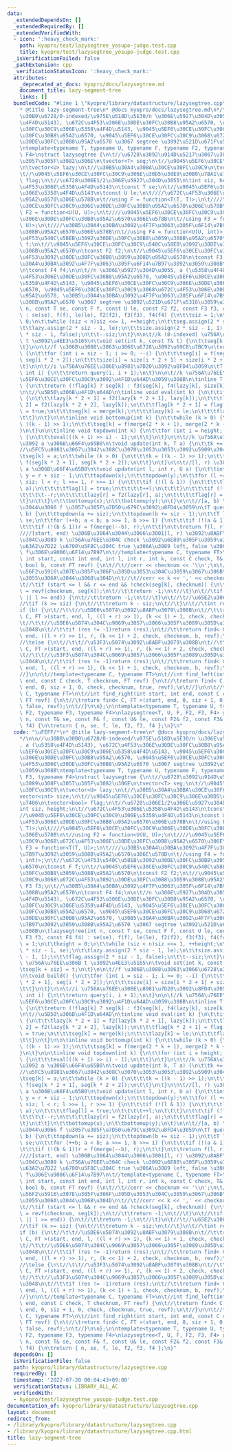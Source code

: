 ```yaml
---
data:
  _extendedDependsOn: []
  _extendedRequiredBy: []
  _extendedVerifiedWith:
  - icon: ':heavy_check_mark:'
    path: kyopro/test/lazysegtree_yosupo-judge.test.cpp
    title: kyopro/test/lazysegtree_yosupo-judge.test.cpp
  _isVerificationFailed: false
  _pathExtension: cpp
  _verificationStatusIcon: ':heavy_check_mark:'
  attributes:
    _deprecated_at_docs: kyopro/docs/lazysegtree.md
    document_title: lazy-segment-tree
    links: []
  bundledCode: "#line 1 \"kyopro/library/datastructure/lazysegtree.cpp\"\n\uFEFF/*\n\
    * @title lazy-segment-tree\n* @docs kyopro/docs/lazysegtree.md\n*/\n\n//\u30BB\
    \u30B0\u6728/0-indexed/\u975E\u518D\u5E30/n \u306E\u5927\u304D\u3055, a (\u5358\
    \u4F4D\u5143), \u672C\u4F53\u306E\u30DE\u30FC\u30B8\u95A2\u6570, \u9045\u5EF6\u30CE\
    \u30FC\u30C9\u306E\u5358\u4F4D\u5143, \u9045\u5EF6\u30CE\u30FC\u30C9\u306E\u30DE\
    \u30FC\u30B8\u95A2\u6570, \u9045\u5EF6\u30CE\u30FC\u30C9\u3068\u672C\u4F53\u306E\
    \u30DE\u30FC\u30B8\u95A2\u6570 \u3067 segtree \u3092\u521D\u671F\u5316\u3059\u308B\
    \ntemplate<typename T, typename U, typename F, typename F2, typename F3, typename\
    \ F4>\nstruct lazysegtree {\n\t//\u6728\u3092\u914D\u5217\u3067\u3042\u3089\u308F\
    \u3057\u305F\u3082\u306E\n\tvector<T> seg;\n\t//\u9045\u5EF6\u30CE\u30FC\u30C9\
    \n\tvector<U> lazy;\n\t//\u30B5\u30A4\u30BA\u30CE\u30FC\u30C9\n\tvector<int> size;\n\
    \t//\u9045\u5EF6\u30CE\u30FC\u30C9\u306E\u30D5\u30E9\u30B0\u7BA1\u7406\n\tvector<bool>\
    \ flag;\n\t//\u6728\u306E1/2\u306E\u5927\u304D\u3055\n\tint siz, height;\n\t//\u672C\
    \u4F53\u306E\u5358\u4F4D\u5143\n\tconst T se;\n\t//\u9045\u5EF6\u30CE\u30FC\u30C9\
    \u306E\u5358\u4F4D\u5143\n\tconst U le;\n\t////\u672C\u4F53\u306E\u30DE\u30FC\u30B8\
    \u95A2\u6570\u306E\u578B\n\t//using F = function<T(T, T)>;\n\t////\u9045\u5EF6\
    \u30CE\u30FC\u30C9\u306E\u30DE\u30FC\u30B8\u95A2\u6570\u306E\u578B\n\t//using\
    \ F2 = function<U(U, U)>;\n\t////\u9045\u5EF6\u30CE\u30FC\u30C9\u3068\u672C\u4F53\
    \u306E\u30DE\u30FC\u30B8\u95A2\u6570\u306E\u578B\n\t//using F3 = function<T(T,\
    \ U)>;\n\t////\u30B5\u30A4\u30BA\u3092\u4F7F\u3063\u305F\u6F14\u7B97\u3092\u3059\
    \u308B\u95A2\u6570\u306E\u578B\n\t//using F4 = function<U(U, int)>;\n\t//\u672C\
    \u4F53\u540C\u58EB\u3092\u30DE\u30FC\u30B8\u3059\u308B\u95A2\u6570\n\tconst F\
    \ f;\n\t//\u9045\u5EF6\u30CE\u30FC\u30C9\u540C\u58EB\u3092\u30DE\u30FC\u30B8\u3059\
    \u308B\u95A2\u6570\n\tconst F2 f2;\n\t//\u9045\u5EF6\u30CE\u30FC\u30C9\u3068\u672C\
    \u4F53\u3092\u30DE\u30FC\u30B8\u3059\u308B\u95A2\u6570\n\tconst F3 f3;\n\t//\u30B5\
    \u30A4\u30BA\u3092\u4F7F\u3063\u305F\u6F14\u7B97\u3092\u3059\u308B\u95A2\u6570\
    \n\tconst F4 f4;\n\n\t//n \u306E\u5927\u304D\u3055, a (\u5358\u4F4D\u5143), \u672C\
    \u4F53\u306E\u30DE\u30FC\u30B8\u95A2\u6570, \u9045\u5EF6\u30CE\u30FC\u30C9\u306E\
    \u5358\u4F4D\u5143, \u9045\u5EF6\u30CE\u30FC\u30C9\u306E\u30DE\u30FC\u30B8\u95A2\
    \u6570, \u9045\u5EF6\u30CE\u30FC\u30C9\u3068\u672C\u4F53\u306E\u30DE\u30FC\u30B8\
    \u95A2\u6570, \u30B5\u30A4\u30BA\u3092\u4F7F\u3063\u305F\u6F14\u7B97\u3092\u3059\
    \u308B\u95A2\u6570 \u3067 segtree \u3092\u521D\u671F\u5316\u3059\u308B\n\tlazysegtree(int\
    \ n, const T se, const F f, const U le, const F2 f2, const F3 f3, const F4 f4)\
    \ : se(se), f(f), le(le), f2(f2), f3(f3), f4(f4) {\n\t\tsiz = 1;\n\t\theight =\
    \ 0;\n\t\twhile (siz < n)siz <<= 1, ++height;\n\t\tseg.assign(2 * siz - 1, se);\n\
    \t\tlazy.assign(2 * siz - 1, le);\n\t\tsize.assign(2 * siz - 1, 1);\n\t\tflag.assign(2\
    \ * siz - 1, false);\n\t\t--siz;\n\t}\n\n\t//k (0-indexed) \u756A\u76EE\u306B\
    \ t \u3092\u4EE3\u5165\n\tvoid set(int k, const T& t) {\n\t\tseg[k + siz] = t;\n\
    \t}\n\n\t//f \u306B\u3088\u3063\u3066\u6728\u3092\u69CB\u7BC9\n\tvoid build()\
    \ {\n\t\tfor (int i = siz - 1; i >= 0; --i) {\n\t\t\tseg[i] = f(seg[i * 2 + 1],\
    \ seg[i * 2 + 2]);\n\t\t\tsize[i] = size[i * 2 + 1] + size[i * 2 + 2];\n\t\t}\n\
    \t}\n\n\t//i \u756A\u76EE\u306E\u8981\u7D20\u3092\u8FD4\u3059\n\tT operator[](const\
    \ int i) {\n\t\treturn query(i, i + 1);\n\t}\n\n\t//k \u756A\u76EE\u306E\u9045\
    \u5EF6\u30CE\u30FC\u30C9\u3092\u4F1D\u64AD\u3059\u308B\n\tinline T merge(int k)\
    \ {\n\t\treturn (!flag[k] ? seg[k] : f3(seg[k], f4(lazy[k], size[k])));\n\t}\n\
    \n\t//\u5B50\u306B\u4F1D\u64AD\n\tinline void eval(int k) {\n\t\tif (flag[k])\
    \ {\n\t\t\tlazy[k * 2 + 1] = f2(lazy[k * 2 + 1], lazy[k]);\n\t\t\tlazy[k * 2 +\
    \ 2] = f2(lazy[k * 2 + 2], lazy[k]);\n\t\t\tflag[k * 2 + 1] = flag[k * 2 + 2]\
    \ = true;\n\t\t\tseg[k] = merge(k);\n\t\t\tlazy[k] = le;\n\t\t\tflag[k] = false;\n\
    \t\t}\n\t}\n\n\tinline void bottomup(int k) {\n\t\twhile (k > 0) {\n\t\t\tk =\
    \ ((k - 1) >> 1);\n\t\t\tseg[k] = f(merge(2 * k + 1), merge(2 * k + 2));\n\t\t\
    }\n\t}\n\n\tinline void topdown(int k) {\n\t\tfor (int i = height; i > 0; --i)\
    \ {\n\t\t\teval(((k + 1) >> i) - 1);\n\t\t}\n\t}\n\n\t//k \u756A\u76EE\u306E\u5024\
    \u3092 a \u306B\u66F4\u65B0\n\tvoid update(int k, T a) {\n\t\tk += siz;\n\t\t\
    //\u5FC5\u8981\u3067\u3042\u308C\u3070\u3053\u3053\u3092\u5909\u3048\u308B\n\t\
    \tseg[k] = a;\n\t\twhile (k > 0) {\n\t\t\tk = ((k - 1) >> 1);\n\t\t\tseg[k] =\
    \ f(seg[k * 2 + 1], seg[k * 2 + 2]);\n\t\t}\n\t}\n\n\t//[l, r) \u306E\u5024\u3092\
    \ a \u306B\u66F4\u65B0\n\tvoid update(int l, int r, U a) {\n\t\tint x = l + siz,\
    \ y = r + siz - 1;\n\t\ttopdown(x);\n\t\ttopdown(y);\n\t\tfor (l += siz, r +=\
    \ siz; l < r; l >>= 1, r >>= 1) {\n\t\t\tif (!(l & 1)) {\n\t\t\t\tlazy[l] = f2(lazy[l],\
    \ a);\n\t\t\t\tflag[l] = true;\n\t\t\t\t++l;\n\t\t\t}\n\t\t\tif (!(r & 1)) {\n\
    \t\t\t\t--r;\n\t\t\t\tlazy[r] = f2(lazy[r], a);\n\t\t\t\tflag[r] = true;\n\t\t\
    \t}\n\t\t}\n\t\tbottomup(x);\n\t\tbottomup(y);\n\t}\n\n\t//[a, b) \u306B\u3064\
    \u3044\u3066 f \u3057\u305F\u7D50\u679C\u3092\u8FD4\u3059\n\tT query(int a, int\
    \ b) {\n\t\ttopdown(a += siz);\n\t\ttopdown(b += siz - 1);\n\t\tT l = se, r =\
    \ se;\n\t\tfor (++b; a < b; a >>= 1, b >>= 1) {\n\t\t\tif (!(a & 1))l = f(l, merge(a++));\n\
    \t\t\tif (!(b & 1))r = f(merge(--b), r);\n\t\t}\n\t\treturn f(l, r);\n\t}\n\n\t\
    ////[start, end) \u306B\u3064\u3044\u3066\u3001[l, r) \u3092\u8ABF\u3079\u306A\
    \u304C\u3089 k \u756A\u76EE\u304C check \u3092\u6E80\u305F\u3059\u304B\u4E8C\u5206\
    \u63A2\u7D22 \u6700\u5F8C\u304C true \u306A\u3089 left, false \u306A\u3089 right\
    \ f\u306E\u9006\u6F14\u7B97\n\t//template<typename C, typename FT>\n\t//int find(const\
    \ int start, const int end, int l, int r, int k, const C check, T& checknum, const\
    \ bool b, const FT revf) {\n\t//\t//cerr << checknum << '\\n';\n\t//\t//\u7BC4\
    \u56F2\u5916\u307E\u305F\u306F\u305D\u3053\u304C\u3059\u3067\u306B\u6E80\u305F\
    \u3055\u306A\u3044\u3068\u304D\n\t//\t//cerr << k << ',' << checknum << '\\n';\n\
    \t//\tif (start <= l && r <= end && !check(seg[k], checknum)) {\n\t//\t\tchecknum\
    \ = revf(checknum, seg[k]);\n\t//\t\treturn -1;\n\t//\t}\n\t//\tif ((r <= start\
    \ || l >= end)) {\n\t//\t\treturn -1;\n\t//\t}\n\t//\t//\u65E2\u306B\u8449\n\t\
    //\tif (k >= siz) {\n\t//\t\treturn k - siz;\n\t//\t}\n\t//\tint res;\n\t//\t\
    if (b) {\n\t//\t\t//\u5DE6\u5074\u3092\u8ABF\u3079\u308B\n\t//\t\tres = find<\
    \ C, FT >(start, end, l, ((l + r) >> 1), (k << 1) + 1, check, checknum, b, revf);\n\
    \t//\t\t//\u5DE6\u5074\u304C\u9069\u3057\u3066\u305F\u3089\u305D\u308C\u304C\u7B54\
    \u3048\n\t//\t\tif (res != -1)return (res);\n\t//\t\treturn find< C, FT >(start,\
    \ end, ((l + r) >> 1), r, (k << 1) + 2, check, checknum, b, revf);\n\t//\t}\n\t\
    //\telse {\n\t//\t\t//\u53F3\u5074\u3092\u8ABF\u3079\u308B\n\t//\t\tres = find<\
    \ C, FT >(start, end, ((l + r) >> 1), r, (k << 1) + 2, check, checknum, b, revf);\n\
    \t//\t\t//\u53F3\u5074\u304C\u9069\u3057\u3066\u305F\u3089\u305D\u308C\u304C\u7B54\
    \u3048\n\t//\t\tif (res != -1)return (res);\n\t//\t\treturn find< C, FT >(start,\
    \ end, l, ((l + r) >> 1), (k << 1) + 1, check, checknum, b, revf);\n\t//\t}\n\t\
    //}\n\n\t//template<typename C, typename FT>\n\t//int find_left(int start, int\
    \ end, const C check, T checknum, FT revf) {\n\t//\treturn find< C, FT >(start,\
    \ end, 0, siz + 1, 0, check, checknum, true, revf);\n\t//}\n\n\t//template<typename\
    \ C, typename FT>\n\t//int find_right(int start, int end, const C check, T checknum,\
    \ FT revf) {\n\t//\treturn find< C, FT >(start, end, 0, siz + 1, 0, check, checknum,\
    \ false, revf);\n\t//}\n\n};\n\ntemplate<typename T, typename U, typename F, typename\
    \ F2, typename F3, typename F4>\nlazysegtree<T, U, F, F2, F3, F4> get_lazy_segtree(int\
    \ n, const T& se, const F& f, const U& le, const F2& f2, const F3& f3, const F4&\
    \ f4) {\n\treturn { n, se, f, le, f2, f3, f4 };\n}\n"
  code: "\uFEFF/*\n* @title lazy-segment-tree\n* @docs kyopro/docs/lazysegtree.md\n\
    */\n\n//\u30BB\u30B0\u6728/0-indexed/\u975E\u518D\u5E30/n \u306E\u5927\u304D\u3055\
    , a (\u5358\u4F4D\u5143), \u672C\u4F53\u306E\u30DE\u30FC\u30B8\u95A2\u6570, \u9045\
    \u5EF6\u30CE\u30FC\u30C9\u306E\u5358\u4F4D\u5143, \u9045\u5EF6\u30CE\u30FC\u30C9\
    \u306E\u30DE\u30FC\u30B8\u95A2\u6570, \u9045\u5EF6\u30CE\u30FC\u30C9\u3068\u672C\
    \u4F53\u306E\u30DE\u30FC\u30B8\u95A2\u6570 \u3067 segtree \u3092\u521D\u671F\u5316\
    \u3059\u308B\ntemplate<typename T, typename U, typename F, typename F2, typename\
    \ F3, typename F4>\nstruct lazysegtree {\n\t//\u6728\u3092\u914D\u5217\u3067\u3042\
    \u3089\u308F\u3057\u305F\u3082\u306E\n\tvector<T> seg;\n\t//\u9045\u5EF6\u30CE\
    \u30FC\u30C9\n\tvector<U> lazy;\n\t//\u30B5\u30A4\u30BA\u30CE\u30FC\u30C9\n\t\
    vector<int> size;\n\t//\u9045\u5EF6\u30CE\u30FC\u30C9\u306E\u30D5\u30E9\u30B0\u7BA1\
    \u7406\n\tvector<bool> flag;\n\t//\u6728\u306E1/2\u306E\u5927\u304D\u3055\n\t\
    int siz, height;\n\t//\u672C\u4F53\u306E\u5358\u4F4D\u5143\n\tconst T se;\n\t\
    //\u9045\u5EF6\u30CE\u30FC\u30C9\u306E\u5358\u4F4D\u5143\n\tconst U le;\n\t////\u672C\
    \u4F53\u306E\u30DE\u30FC\u30B8\u95A2\u6570\u306E\u578B\n\t//using F = function<T(T,\
    \ T)>;\n\t////\u9045\u5EF6\u30CE\u30FC\u30C9\u306E\u30DE\u30FC\u30B8\u95A2\u6570\
    \u306E\u578B\n\t//using F2 = function<U(U, U)>;\n\t////\u9045\u5EF6\u30CE\u30FC\
    \u30C9\u3068\u672C\u4F53\u306E\u30DE\u30FC\u30B8\u95A2\u6570\u306E\u578B\n\t//using\
    \ F3 = function<T(T, U)>;\n\t////\u30B5\u30A4\u30BA\u3092\u4F7F\u3063\u305F\u6F14\
    \u7B97\u3092\u3059\u308B\u95A2\u6570\u306E\u578B\n\t//using F4 = function<U(U,\
    \ int)>;\n\t//\u672C\u4F53\u540C\u58EB\u3092\u30DE\u30FC\u30B8\u3059\u308B\u95A2\
    \u6570\n\tconst F f;\n\t//\u9045\u5EF6\u30CE\u30FC\u30C9\u540C\u58EB\u3092\u30DE\
    \u30FC\u30B8\u3059\u308B\u95A2\u6570\n\tconst F2 f2;\n\t//\u9045\u5EF6\u30CE\u30FC\
    \u30C9\u3068\u672C\u4F53\u3092\u30DE\u30FC\u30B8\u3059\u308B\u95A2\u6570\n\tconst\
    \ F3 f3;\n\t//\u30B5\u30A4\u30BA\u3092\u4F7F\u3063\u305F\u6F14\u7B97\u3092\u3059\
    \u308B\u95A2\u6570\n\tconst F4 f4;\n\n\t//n \u306E\u5927\u304D\u3055, a (\u5358\
    \u4F4D\u5143), \u672C\u4F53\u306E\u30DE\u30FC\u30B8\u95A2\u6570, \u9045\u5EF6\u30CE\
    \u30FC\u30C9\u306E\u5358\u4F4D\u5143, \u9045\u5EF6\u30CE\u30FC\u30C9\u306E\u30DE\
    \u30FC\u30B8\u95A2\u6570, \u9045\u5EF6\u30CE\u30FC\u30C9\u3068\u672C\u4F53\u306E\
    \u30DE\u30FC\u30B8\u95A2\u6570, \u30B5\u30A4\u30BA\u3092\u4F7F\u3063\u305F\u6F14\
    \u7B97\u3092\u3059\u308B\u95A2\u6570 \u3067 segtree \u3092\u521D\u671F\u5316\u3059\
    \u308B\n\tlazysegtree(int n, const T se, const F f, const U le, const F2 f2, const\
    \ F3 f3, const F4 f4) : se(se), f(f), le(le), f2(f2), f3(f3), f4(f4) {\n\t\tsiz\
    \ = 1;\n\t\theight = 0;\n\t\twhile (siz < n)siz <<= 1, ++height;\n\t\tseg.assign(2\
    \ * siz - 1, se);\n\t\tlazy.assign(2 * siz - 1, le);\n\t\tsize.assign(2 * siz\
    \ - 1, 1);\n\t\tflag.assign(2 * siz - 1, false);\n\t\t--siz;\n\t}\n\n\t//k (0-indexed)\
    \ \u756A\u76EE\u306B t \u3092\u4EE3\u5165\n\tvoid set(int k, const T& t) {\n\t\
    \tseg[k + siz] = t;\n\t}\n\n\t//f \u306B\u3088\u3063\u3066\u6728\u3092\u69CB\u7BC9\
    \n\tvoid build() {\n\t\tfor (int i = siz - 1; i >= 0; --i) {\n\t\t\tseg[i] = f(seg[i\
    \ * 2 + 1], seg[i * 2 + 2]);\n\t\t\tsize[i] = size[i * 2 + 1] + size[i * 2 + 2];\n\
    \t\t}\n\t}\n\n\t//i \u756A\u76EE\u306E\u8981\u7D20\u3092\u8FD4\u3059\n\tT operator[](const\
    \ int i) {\n\t\treturn query(i, i + 1);\n\t}\n\n\t//k \u756A\u76EE\u306E\u9045\
    \u5EF6\u30CE\u30FC\u30C9\u3092\u4F1D\u64AD\u3059\u308B\n\tinline T merge(int k)\
    \ {\n\t\treturn (!flag[k] ? seg[k] : f3(seg[k], f4(lazy[k], size[k])));\n\t}\n\
    \n\t//\u5B50\u306B\u4F1D\u64AD\n\tinline void eval(int k) {\n\t\tif (flag[k])\
    \ {\n\t\t\tlazy[k * 2 + 1] = f2(lazy[k * 2 + 1], lazy[k]);\n\t\t\tlazy[k * 2 +\
    \ 2] = f2(lazy[k * 2 + 2], lazy[k]);\n\t\t\tflag[k * 2 + 1] = flag[k * 2 + 2]\
    \ = true;\n\t\t\tseg[k] = merge(k);\n\t\t\tlazy[k] = le;\n\t\t\tflag[k] = false;\n\
    \t\t}\n\t}\n\n\tinline void bottomup(int k) {\n\t\twhile (k > 0) {\n\t\t\tk =\
    \ ((k - 1) >> 1);\n\t\t\tseg[k] = f(merge(2 * k + 1), merge(2 * k + 2));\n\t\t\
    }\n\t}\n\n\tinline void topdown(int k) {\n\t\tfor (int i = height; i > 0; --i)\
    \ {\n\t\t\teval(((k + 1) >> i) - 1);\n\t\t}\n\t}\n\n\t//k \u756A\u76EE\u306E\u5024\
    \u3092 a \u306B\u66F4\u65B0\n\tvoid update(int k, T a) {\n\t\tk += siz;\n\t\t\
    //\u5FC5\u8981\u3067\u3042\u308C\u3070\u3053\u3053\u3092\u5909\u3048\u308B\n\t\
    \tseg[k] = a;\n\t\twhile (k > 0) {\n\t\t\tk = ((k - 1) >> 1);\n\t\t\tseg[k] =\
    \ f(seg[k * 2 + 1], seg[k * 2 + 2]);\n\t\t}\n\t}\n\n\t//[l, r) \u306E\u5024\u3092\
    \ a \u306B\u66F4\u65B0\n\tvoid update(int l, int r, U a) {\n\t\tint x = l + siz,\
    \ y = r + siz - 1;\n\t\ttopdown(x);\n\t\ttopdown(y);\n\t\tfor (l += siz, r +=\
    \ siz; l < r; l >>= 1, r >>= 1) {\n\t\t\tif (!(l & 1)) {\n\t\t\t\tlazy[l] = f2(lazy[l],\
    \ a);\n\t\t\t\tflag[l] = true;\n\t\t\t\t++l;\n\t\t\t}\n\t\t\tif (!(r & 1)) {\n\
    \t\t\t\t--r;\n\t\t\t\tlazy[r] = f2(lazy[r], a);\n\t\t\t\tflag[r] = true;\n\t\t\
    \t}\n\t\t}\n\t\tbottomup(x);\n\t\tbottomup(y);\n\t}\n\n\t//[a, b) \u306B\u3064\
    \u3044\u3066 f \u3057\u305F\u7D50\u679C\u3092\u8FD4\u3059\n\tT query(int a, int\
    \ b) {\n\t\ttopdown(a += siz);\n\t\ttopdown(b += siz - 1);\n\t\tT l = se, r =\
    \ se;\n\t\tfor (++b; a < b; a >>= 1, b >>= 1) {\n\t\t\tif (!(a & 1))l = f(l, merge(a++));\n\
    \t\t\tif (!(b & 1))r = f(merge(--b), r);\n\t\t}\n\t\treturn f(l, r);\n\t}\n\n\t\
    ////[start, end) \u306B\u3064\u3044\u3066\u3001[l, r) \u3092\u8ABF\u3079\u306A\
    \u304C\u3089 k \u756A\u76EE\u304C check \u3092\u6E80\u305F\u3059\u304B\u4E8C\u5206\
    \u63A2\u7D22 \u6700\u5F8C\u304C true \u306A\u3089 left, false \u306A\u3089 right\
    \ f\u306E\u9006\u6F14\u7B97\n\t//template<typename C, typename FT>\n\t//int find(const\
    \ int start, const int end, int l, int r, int k, const C check, T& checknum, const\
    \ bool b, const FT revf) {\n\t//\t//cerr << checknum << '\\n';\n\t//\t//\u7BC4\
    \u56F2\u5916\u307E\u305F\u306F\u305D\u3053\u304C\u3059\u3067\u306B\u6E80\u305F\
    \u3055\u306A\u3044\u3068\u304D\n\t//\t//cerr << k << ',' << checknum << '\\n';\n\
    \t//\tif (start <= l && r <= end && !check(seg[k], checknum)) {\n\t//\t\tchecknum\
    \ = revf(checknum, seg[k]);\n\t//\t\treturn -1;\n\t//\t}\n\t//\tif ((r <= start\
    \ || l >= end)) {\n\t//\t\treturn -1;\n\t//\t}\n\t//\t//\u65E2\u306B\u8449\n\t\
    //\tif (k >= siz) {\n\t//\t\treturn k - siz;\n\t//\t}\n\t//\tint res;\n\t//\t\
    if (b) {\n\t//\t\t//\u5DE6\u5074\u3092\u8ABF\u3079\u308B\n\t//\t\tres = find<\
    \ C, FT >(start, end, l, ((l + r) >> 1), (k << 1) + 1, check, checknum, b, revf);\n\
    \t//\t\t//\u5DE6\u5074\u304C\u9069\u3057\u3066\u305F\u3089\u305D\u308C\u304C\u7B54\
    \u3048\n\t//\t\tif (res != -1)return (res);\n\t//\t\treturn find< C, FT >(start,\
    \ end, ((l + r) >> 1), r, (k << 1) + 2, check, checknum, b, revf);\n\t//\t}\n\t\
    //\telse {\n\t//\t\t//\u53F3\u5074\u3092\u8ABF\u3079\u308B\n\t//\t\tres = find<\
    \ C, FT >(start, end, ((l + r) >> 1), r, (k << 1) + 2, check, checknum, b, revf);\n\
    \t//\t\t//\u53F3\u5074\u304C\u9069\u3057\u3066\u305F\u3089\u305D\u308C\u304C\u7B54\
    \u3048\n\t//\t\tif (res != -1)return (res);\n\t//\t\treturn find< C, FT >(start,\
    \ end, l, ((l + r) >> 1), (k << 1) + 1, check, checknum, b, revf);\n\t//\t}\n\t\
    //}\n\n\t//template<typename C, typename FT>\n\t//int find_left(int start, int\
    \ end, const C check, T checknum, FT revf) {\n\t//\treturn find< C, FT >(start,\
    \ end, 0, siz + 1, 0, check, checknum, true, revf);\n\t//}\n\n\t//template<typename\
    \ C, typename FT>\n\t//int find_right(int start, int end, const C check, T checknum,\
    \ FT revf) {\n\t//\treturn find< C, FT >(start, end, 0, siz + 1, 0, check, checknum,\
    \ false, revf);\n\t//}\n\n};\n\ntemplate<typename T, typename U, typename F, typename\
    \ F2, typename F3, typename F4>\nlazysegtree<T, U, F, F2, F3, F4> get_lazy_segtree(int\
    \ n, const T& se, const F& f, const U& le, const F2& f2, const F3& f3, const F4&\
    \ f4) {\n\treturn { n, se, f, le, f2, f3, f4 };\n}"
  dependsOn: []
  isVerificationFile: false
  path: kyopro/library/datastructure/lazysegtree.cpp
  requiredBy: []
  timestamp: '2022-07-20 00:04:43+09:00'
  verificationStatus: LIBRARY_ALL_AC
  verifiedWith:
  - kyopro/test/lazysegtree_yosupo-judge.test.cpp
documentation_of: kyopro/library/datastructure/lazysegtree.cpp
layout: document
redirect_from:
- /library/kyopro/library/datastructure/lazysegtree.cpp
- /library/kyopro/library/datastructure/lazysegtree.cpp.html
title: lazy-segment-tree
---
```

﻿